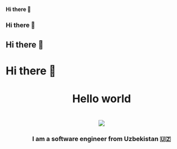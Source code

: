 #### Hi there 👋
### Hi there 👋
## Hi there 👋
# Hi there 👋
<h1 align='center'>Hello world </h1>
<h1 align="center">
    <img src="https://readme-typing-svg.herokuapp.com/?font=Righteous&size=35&center=true&vCenter=true&width=500&height=70&duration=4000&lines=Hi+There!+👋;+I'm+Sohibjon+Karimjonov!;" />
</h1>
<h3 align="center">I am a software engineer from Uzbekistan 🇺🇿
    
</h3>

